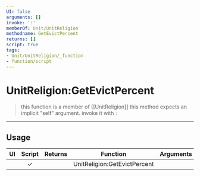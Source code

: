 ```yaml
---
UI: false
arguments: []
invoke: ':'
memberOf: Unit/UnitReligion
methodname: GetEvictPercent
returns: []
script: true
tags:
- Unit/UnitReligion/_function
- function/script
---
```

# UnitReligion:GetEvictPercent
> this function is a member of [[UnitReligion]]
> this method expects an implicit "self" argument. invoke it with `:`
-----
## Usage
|  UI | Script | Returns | Function | Arguments |
|:---:|:------:|-------:|:--------:|:---------|
| |✓||UnitReligion:GetEvictPercent||
